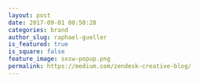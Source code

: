 ```yaml
---
layout: post
date: 2017-09-01 08:50:28
categories: brand
author_slug: raphael-gueller
is_featured: true
is_square: false
feature_image: sxsw-popup.png
permalink: https://medium.com/zendesk-creative-blog/
---
```

